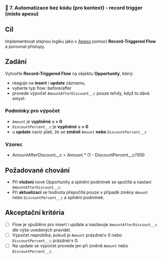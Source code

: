 ### 🔄 7. Automatizace bez kódu (pro kontext) - record trigger (místo apexu)

## Cíl
Implementovat stejnou logiku jako v [Apexu](hands-on/04_ApexSync.md) pomocí **Record-Triggered Flow** a porovnat přístupy.

## Zadání
Vytvořte **Record-Triggered Flow** na objektu **Opportunity**, který:

- reaguje na **insert** i **update** záznamu,
- vyberte typ flow: before/after
- provede výpočet `AmountAfterDiscount__c` pouze tehdy, když to dává smysl:

### Podmínky pro výpočet
- `Amount` je **vyplněné** a **> 0**  
- `DiscountPercent__c` je **vyplněné** a **> 0**  
- u **update** navíc platí, že se **změnil** `Amount` **nebo** `DiscountPercent__c`

### Vzorec
- AmountAfterDiscount__c = Amount * (1 - DiscountPercent__c/100)

## Požadované chování
- Při **vložení** nové Opportunity a splnění podmínek se spočítá a nastaví `AmountAfterDiscount__c`.
- Při **aktualizaci** se hodnota přepočítá pouze v případě změny `Amount` nebo `DiscountPercent__c` a splnění podmínek.

## Akceptační kritéria
- [ ] Flow je spuštěno pro insert i update a nastavuje `AmountAfterDiscount__c` dle výše uvedených pravidel.
- [ ] Výpočet neprobíhá, pokud je `Amount` prázdné/≤ 0 nebo `DiscountPercent__c` prázdné/≤ 0.
- [ ] Na update se výpočet provede jen při změně `Amount` nebo `DiscountPercent__c`.
